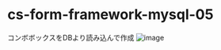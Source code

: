 # cs-form-framework-mysql-05
コンボボックスをDBより読み込んで作成
![image](https://user-images.githubusercontent.com/1501327/129143668-98df7e76-2e9d-482e-b80d-b6c78164816e.png)
